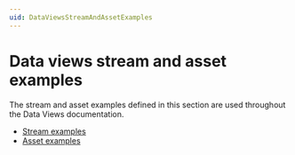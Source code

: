 ```yaml
---
uid: DataViewsStreamAndAssetExamples
---
```


# Data views stream and asset examples

The stream and asset examples defined in this section are used throughout the Data Views documentation.

- [Stream examples](xref:DataViewsStreamExamples)
- [Asset examples](xref:DataViewsAssetExamples)